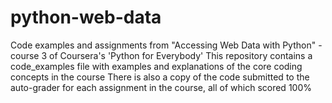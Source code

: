 # python-web-data
Code examples and assignments from "Accessing Web Data with Python" - course 3 of Coursera's 'Python for Everybody'
This repository contains a code_examples file with examples and explanations of the core coding concepts in the course
There is also a copy of the code submitted to the auto-grader for each assignment in the course, all of which scored 100%

